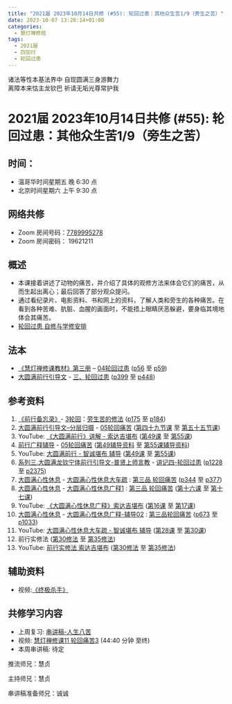 ```yaml
---
title: "2021届 2023年10月14日共修 (#55): 轮回过患：其他众生苦1/9（旁生之苦）"
date: 2023-10-07 13:28:14+01:00
categories:
  - 慧灯禅修班
tags:
  - 2021届
  - 四加行
  - 轮回过患
---
```

<!--StartFragment-->

诸法等性本基法界中 自现圆满三身游舞力\
离障本来怙主龙钦巴 祈请无垢光尊常护我

# 2021届 2023年10月14日共修 (#55): 轮回过患：其他众生苦1/9（旁生之苦）

## 时间：

* 温哥华时间星期五 晚 6:30 点
* 北京时间星期六 上午 9:30 点

## 网络共修

* Zoom 房间号码：[7789995278](https://us02web.zoom.us/j/7789995278?pwd=VjZmbWJFY2k2K0E5RVB2cTNIQmhqUT09)
* Zoom 房间密码： 19621211

## 概述

* 本课接着讲述了动物的痛苦，并介绍了具体的观修方法来体会它们的痛苦，从而生起出离心；最后回答了部分观众提问。 
* 通过看纪录片、电影资料、书和网上的资料，了解人类和旁生的各种痛苦。在看到各种苦难、肮脏、血腥的画面时，不能捂上眼睛厌恶躲避，要身临其境地体会其痛苦。
* [轮回过患 自修与学修安排](https://fohuifayu.com/index.php/huideng-jiangtang/chanxiuke/zen-03/8654-zen03-lhgh?title=)

## 法本

* [《慧灯禅修课教材》第三册](https://huidengchanxiu.net/books/b3/) – [04轮回过患](https://huidengchanxiu.net/books/b3/3-04) ([p56](https://huidengchanxiu.net/books/b3/3-04#p56) 至 [p59](https://huidengchanxiu.net/books/b3/3-04#p59))
* [大圆满前行引导文](https://huidengchanxiu.net/books/dymqx) - [三、轮回过患](https://huidengchanxiu.net/books/dymqx/#%E4%B8%89%E8%BD%AE%E5%9B%9E%E8%BF%87%E6%82%A3) ([p399](https://huidengchanxiu.net/books/dymqx/#p399) 至 [p448](https://huidengchanxiu.net/books/dymqx/#p448))

## 参考资料

1. [《前行备忘录》](https://www.huidengchanxiu.net/refs/bwl)- [3轮回](https://www.huidengchanxiu.net/refs/qxbwl/qxxl4-03lh)：[旁生苦的修法](https://www.huidengchanxiu.net/refs/qxbwl/qxxl4-03lh#%E6%97%81%E7%94%9F%E8%8B%A6%E7%9A%84%E4%BF%AE%E6%B3%95) ([p175](https://www.huidengchanxiu.net/refs/qxbwl/qxxl4-03lh#p175) 至 [p184](https://www.huidengchanxiu.net/refs/qxbwl/qxxl4-03lh#p184))
2. [大圆满前行引导文–分层归摄](https://huidengchanxiu.net/refs/qxgs/dymqx-fcgs) - [05轮回痛苦](https://huidengchanxiu.net/refs/qxgs/qxgs-05lh) ([第四十九节课](https://huidengchanxiu.net/refs/qxgs/qxgs-05lh/#%E7%AC%AC%E5%9B%9B%E5%8D%81%E4%B9%9D%E8%8A%82%E8%AF%BE) 至 [第五十五节课](https://huidengchanxiu.net/refs/qxgs/qxgs-05lh/#%E7%AC%AC%E4%BA%94%E5%8D%81%E4%BA%94%E8%8A%82%E8%AF%BE))
3. YouTube: [](https://www.youtube.com/playlist?list=PL0ERwy6s1uTeLz5leHEj-VcSWrU6TnVMW)[《大圆满前行》讲解 - 索达吉堪布](https://www.youtube.com/playlist?list=PLAEqXn671Ln66sSBYjhRRLNrAGJwgSXnU) ([](https://www.youtube.com/watch?v=c5AjLcQdP-4&list=PLAEqXn671Ln66sSBYjhRRLNrAGJwgSXnU&index=28)[第49课](https://www.youtube.com/watch?v=h8jctElovWE&list=PLAEqXn671Ln66sSBYjhRRLNrAGJwgSXnU&index=49) 至 [第55课](https://www.youtube.com/watch?v=Mh0VBHBA5XY&list=PLAEqXn671Ln66sSBYjhRRLNrAGJwgSXnU&index=55))
4. [前行广释辅导](https://huidengchanxiu.net/refs/fudao) - [05轮回痛苦](https://huidengchanxiu.net/refs/qxgs/fudao/qxgsfd-05lh) ([第49辅导资料](https://huidengchanxiu.net/refs/qxgs/fudao/qxgsfd-05lh/#%E5%89%8D%E8%A1%8C%E5%B9%BF%E9%87%8A%E7%AC%AC49%E8%BE%85%E5%AF%BC%E8%B5%84%E6%96%99) 至 [第55课辅导资料](https://huidengchanxiu.net/refs/qxgs/fudao/qxgsfd-05lh/#%E5%89%8D%E8%A1%8C%E5%B9%BF%E9%87%8A%E7%AC%AC55%E8%AF%BE%E8%BE%85%E5%AF%BC%E8%B5%84%E6%96%99)[](https://huidengchanxiu.net/refs/qxgs/fudao/qxgsfd-05lh/#p1986))
5. YouTube: [大圆满前行 - 智诚堪布 辅导](https://www.youtube.com/playlist?list=PL5y-PP7QihJ1FDiiv_7WsC1qogohiquEL) ([第49课](https://www.youtube.com/watch?v=pgMvowz8Dog&list=PL5y-PP7QihJ1FDiiv_7WsC1qogohiquEL&index=49) 至 [第55课](https://www.youtube.com/watch?v=5Qh5k12GE9k&list=PL5y-PP7QihJ1FDiiv_7WsC1qogohiquEL&index=55))
6. [系列三.大圆满龙钦宁体前行引导文-普贤上师言教](https://huidengchanxiu.net/refs/s3) - [](https://huidengchanxiu.net/refs/xmfw/s3/s3-ydw4-lhgh)[讲记四-轮回过患](https://huidengchanxiu.net/refs/xmfw/s3/s3-ydw4-lhgh) ([p1228](https://huidengchanxiu.net/refs/xmfw/s3/s3-ydw4-lhgh/#p1228) 至 [p2375](https://huidengchanxiu.net/refs/xmfw/s3/s3-ydw4-lhgh/#p2375))
7. [大圆满心性休息](https://huidengchanxiu.net/refs/dymxxxx) - [大圆满心性休息大车疏](https://huidengchanxiu.net/refs/dymxxxx/dymxxxx-dcs) : [第三品 轮回痛苦](https://huidengchanxiu.net/refs/dymxxxx/dymxxxx-dcs/#%E7%AC%AC%E4%B8%89%E5%93%81-%E8%BD%AE%E5%9B%9E%E7%97%9B%E8%8B%A6) ([p344](https://huidengchanxiu.net/refs/dymxxxx/dymxxxx-dcs/#p344) 至 [p377](https://huidengchanxiu.net/refs/dymxxxx/dymxxxx-dcs/#p377)[](https://huidengchanxiu.net/refs/dymxxxx/dymxxxx-dcs/#p377))
8. [大圆满心性休息](https://huidengchanxiu.net/refs/dymxxxx) - [大圆满心性休息广释1](https://huidengchanxiu.net/refs/dymxxxx/dymxxxx-gs1) : [第三品 轮回痛苦](https://huidengchanxiu.net/refs/dymxxxx/dymxxxx-gs1#%E7%AC%AC%E4%B8%89%E5%93%81-%E8%BD%AE%E5%9B%9E%E7%97%9B%E8%8B%A6) ([第十六课](https://huidengchanxiu.net/refs/dymxxxx/dymxxxx-gs1/#%E7%AC%AC%E5%8D%81%E5%85%AD%E8%AF%BE) 至 [第十七课](https://huidengchanxiu.net/refs/dymxxxx/dymxxxx-gs1/#%E7%AC%AC%E5%8D%81%E4%B8%83%E8%AF%BE)[](https://huidengchanxiu.net/refs/dymxxxx/dymxxxx-gs1/#%E7%AC%AC%E5%8D%81%E4%B8%83%E8%AF%BE))
9. YouTube: [《大圆满心性休息广释》索达吉堪布](https://www.youtube.com/playlist?list=PLAnEIprIVklebrDFUKaC67LssdOO2y87p) ([](https://www.youtube.com/watch?v=nCxMdwWUiSU&list=PLAnEIprIVklebrDFUKaC67LssdOO2y87p&index=6)[第16课](https://www.youtube.com/watch?v=6TSyHrHcF1k&list=PLAnEIprIVklebrDFUKaC67LssdOO2y87p&index=16) 至 [第17课](https://www.youtube.com/watch?v=TrQF1_Qu7wU&list=PLAnEIprIVklebrDFUKaC67LssdOO2y87p&index=17))
10. [大圆满心性休息](https://huidengchanxiu.net/refs/dymxxxx) - [大圆满心性休息广释-辅导02](https://huidengchanxiu.net/refs/dymxxxx/fudao/fd-02) : [](https://huidengchanxiu.net/refs/dymxxxx/fudao/fd-01#%E7%AC%AC%E4%BA%8C%E5%93%81%E5%AF%BF%E5%91%BD%E6%97%A0%E5%B8%B8)[第三品轮回痛苦](https://huidengchanxiu.net/refs/dymxxxx/fudao/fd-02#%E7%AC%AC%E4%B8%89%E5%93%81%E8%BD%AE%E5%9B%9E%E7%97%9B%E8%8B%A6) ([p673](https://huidengchanxiu.net/refs/dymxxxx/fudao/fd-03#p673) 至 [p1033](https://huidengchanxiu.net/refs/dymxxxx/fudao/fd-03#p1033)[](https://huidengchanxiu.net/refs/dymxxxx/fudao/fd-03/#p898))
11. YouTube: [大圆满心性休息大车疏 - 智诚堪布 辅导](https://www.youtube.com/playlist?list=PL5y-PP7QihJ1Gh3w_hYZMkn4AWFXr_2iu) ([](https://www.youtube.com/watch?v=ZqfG-i8tdLA&list=PL5y-PP7QihJ1Gh3w_hYZMkn4AWFXr_2iu&index=10)[](https://www.youtube.com/watch?v=3FroCkO_LvQ&list=PL5y-PP7QihJ1Gh3w_hYZMkn4AWFXr_2iu&index=18)[](https://www.youtube.com/watch?v=YedhXKrBkic&list=PL5y-PP7QihJ1Gh3w_hYZMkn4AWFXr_2iu&index=29)[第28课](https://www.youtube.com/watch?v=YedhXKrBkic&list=PL5y-PP7QihJ1Gh3w_hYZMkn4AWFXr_2iu&index=29) 至 [第30课](https://www.youtube.com/watch?v=6UNLMFuvdkM&list=PL5y-PP7QihJ1Gh3w_hYZMkn4AWFXr_2iu&index=31))
12. 前行实修法 ([第30修法](https://mingguang.im/reading/%E5%89%8D%E8%A1%8C%E5%AE%9E%E4%BF%AE%E6%B3%95/%E7%AC%AC30%E4%BF%AE%E6%B3%95) 至 [第35修法](https://mingguang.im/reading/%E5%89%8D%E8%A1%8C%E5%AE%9E%E4%BF%AE%E6%B3%95/%E7%AC%AC35%E4%BF%AE%E6%B3%95)[](https://mingguang.im/reading/%E5%89%8D%E8%A1%8C%E5%AE%9E%E4%BF%AE%E6%B3%95/%E7%AC%AC22%E4%BF%AE%E6%B3%95))
13. YouTube: [前行实修法 索达吉堪布](https://www.youtube.com/playlist?list=PLHUvfASP8Aixcv069_RtfKvYIdDNXa57C) ([第30修法](https://www.youtube.com/watch?v=GH6dNz3ZoiY&list=PLHUvfASP8Aixcv069_RtfKvYIdDNXa57C&index=30) 至 [第35修法](https://www.youtube.com/watch?v=D0bVGFvIo5Q&list=PLHUvfASP8Aixcv069_RtfKvYIdDNXa57C&index=35))[](https://www.youtube.com/watch?v=4uNjPta4cbc&list=PLHUvfASP8Aixcv069_RtfKvYIdDNXa57C&index=22)

[](https://huidengchanxiu.net/refs/dymxxxx)[](https://www.youtube.com/playlist?list=PL6BjdTsozn_PtMPCiMw6Lx1CIilEX5wIP)

## 辅助资料

* 视频:[《终极杀手》](https://list.youku.com/albumlist/show/id_1227700.html)

## **共修学习内容**

* 上周复习: [](https://www.huidengvan.com/f/up/%E4%B8%B2%E8%AE%B2%E7%A8%BF-%E7%94%9F%E8%8B%A6%E8%80%81%E8%8B%A6.ppt)[](https://www.huidengvan.com/f/up/%E4%B8%8A%E5%91%A8%E5%A4%8D%E4%B9%A0-%E7%97%85%E8%8B%A6.docx)[](https://www.huidengvan.com/f/up/%E4%B8%B2%E8%AE%B2%E7%A8%BF-%E7%88%B1%E5%88%AB%E7%A6%BB%E8%8B%A6.docx)[](/f/up/上周复习-不欲临苦.docx)[串讲稿-人生八苦](/f/up/串讲稿-人生八苦.pdf)
* 视频: [慧灯禅修课11 轮回痛苦3](https://fohuifayu.com/index.php/huideng-jiangtang/chanxiuke/zen-03/1105-l16008) (44:40 分钟 至终)
* 本周串讲稿: [](https://www.huidengvan.com/f/up/%E4%B8%B2%E8%AE%B2%E7%A8%BF-%E4%B8%8D%E6%AC%B2%E4%B8%B4%E8%8B%A6.docx)[](/f/up/串讲稿-求不得苦、修法总结.docx)[](/f/up/串讲稿-求不得苦.pdf)待定

推流师兄：慧贞

主持师兄：慧贞

串讲稿准备师兄：诚诚